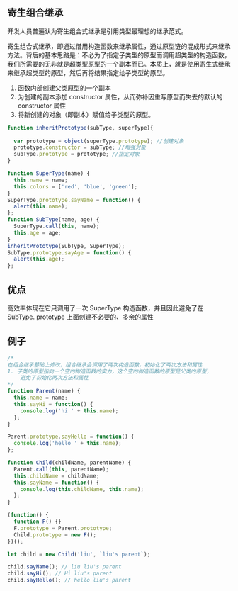## 寄生组合继承
开发人员普遍认为寄生组合式继承是引用类型最理想的继承范式。

寄生组合式继承，即通过借用构造函数来继承属性，通过原型链的混成形式来继承方法。背后的基本思路是：不必为了指定子类型的原型而调用超类型的构造函数，我们所需要的无非就是超类型原型的一个副本而已。本质上，就是使用寄生式继承来继承超类型的原型，然后再将结果指定给子类型的原型。

1. 函数内部创建父类原型的一个副本
2. 为创建的副本添加 constructor 属性，从而弥补因重写原型而失去的默认的 constructor 属性
3. 将新创建的对象（即副本）赋值给子类型的原型。

```js
function inheritPrototype(subType, superType){
  
  var prototype = object(superType.prototype); //创建对象
  prototype.constructor = subType; //增强对象
  subType.prototype = prototype; //指定对象
}

function SuperType(name) {
  this.name = name;
  this.colors = ['red', 'blue', 'green'];
}
SuperType.prototype.sayName = function() {
  alert(this.name);
};
function SubType(name, age) {
  SuperType.call(this, name);
  this.age = age;
}
inheritPrototype(SubType, SuperType);
SubType.prototype.sayAge = function() {
  alert(this.age);
};
```

## 优点
高效率体现在它只调用了一次 SuperType 构造函数，并且因此避免了在 SubType.
prototype 上面创建不必要的、多余的属性

## 例子
```js
/*
在组合继承基础上修改，组合继承会调用了两次构造函数，初始化了两次方法和属性
1. 子类的原型指向一个空的构造函数的实力，这个空的构造函数的原型是父类的原型，
    避免了初始化两次方法和属性
*/
function Parent(name) {
  this.name = name;
  this.sayHi = function() {
    console.log('hi ' + this.name);
  };
}

Parent.prototype.sayHello = function() {
  console.log('hello ' + this.name);
};

function Child(childName, parentName) {
  Parent.call(this, parentName);
  this.childName = childName;
  this.sayName = function() {
    console.log(this.childName, this.name);
  };
}

(function() {
  function F() {}
  F.prototype = Parent.prototype;
  Child.prototype = new F();
})();

let child = new Child('liu', `liu's parent`);

child.sayName(); // liu liu's parent
child.sayHi(); // Hi liu's parent
child.sayHello(); // hello liu's parent
```